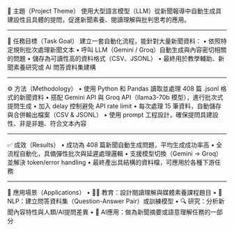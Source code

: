 🧠 主題（Project Theme）
使用大型語言模型（LLM）從新聞報導中自動生成具建設性且具體的提問，促進新聞素養、閱讀理解與批判思考的應用。
________________________________________  
🎯 任務目標（Task Goal）
建立一套自動化流程，能針對大量新聞資料：
•	依照特定規則批次處理新聞文本
•	呼叫 LLM（Gemini / Groq）自動生成與內容密切相關的問題
•	儲存為可讀性高的資料格式（CSV、JSONL）
•	最終用於教學輔助、新聞素養研究或 AI 問答資料集建構
________________________________________
⚙ 方法（Methodology）
•	使用 Python 和 Pandas 讀取並處理 408 篇 .jsonl 格式的新聞資料
•	搭配 Gemini API 與 Groq API（llama3-70b 模型），進行批次式提問生成
•	加入 delay 控制避免 API rate limit
•	每次處理 15 筆資料，自動儲存與合併輸出檔案（CSV & JSONL）
•	使用 prompt 工程設計，確保提問具建設性、非是非題、符合文本內容
________________________________________
✅ 成效（Results）
•	成功為 408 篇新聞自動生成問題，平均生成成功率高
•	全流程自動化，具備彈性批次與延遲處理邏輯
•	支援模型切換（Gemini → Groq）並解決 token/error handling
•	最終產出具結構的資料檔，可應用於各種下游任務
________________________________________
📌 應用場景（Applications）
•	🧑🏫 教育：設計閱讀理解與媒體素養課程題目
•	🧪 NLP：建立問答資料集（Question-Answer Pair）或訓練模型
•	🔍 研究：分析新聞內容特性與人類/AI提問差異
•	🧠 AI應用：做為新聞摘要或語意理解任務的一部分

